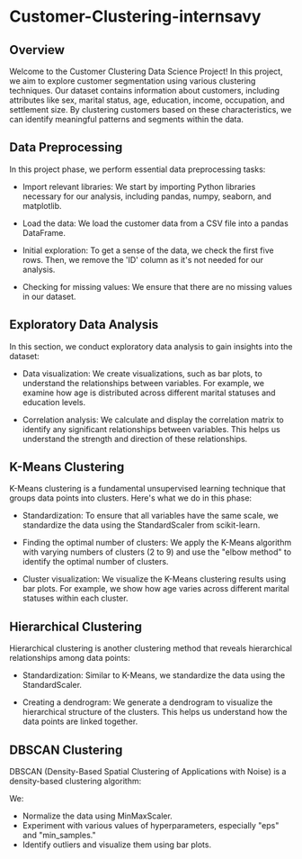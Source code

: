 # Customer-Clustering-internsavy

## Overview

Welcome to the Customer Clustering Data Science Project! In this project, we aim to explore customer segmentation using various clustering techniques. Our dataset contains information about customers, including attributes like sex, marital status, age, education, income, occupation, and settlement size. By clustering customers based on these characteristics, we can identify meaningful patterns and segments within the data.

## Data Preprocessing

In this project phase, we perform essential data preprocessing tasks:

- Import relevant libraries: We start by importing Python libraries necessary for our analysis, including pandas, numpy, seaborn, and matplotlib.

- Load the data: We load the customer data from a CSV file into a pandas DataFrame.

- Initial exploration: To get a sense of the data, we check the first five rows. Then, we remove the 'ID' column as it's not needed for our analysis.

- Checking for missing values: We ensure that there are no missing values in our dataset.

## Exploratory Data Analysis

In this section, we conduct exploratory data analysis to gain insights into the dataset:

- Data visualization: We create visualizations, such as bar plots, to understand the relationships between variables. For example, we examine how age is distributed across different marital statuses and education levels.

- Correlation analysis: We calculate and display the correlation matrix to identify any significant relationships between variables. This helps us understand the strength and direction of these relationships.

## K-Means Clustering

K-Means clustering is a fundamental unsupervised learning technique that groups data points into clusters. Here's what we do in this phase:

- Standardization: To ensure that all variables have the same scale, we standardize the data using the StandardScaler from scikit-learn.

- Finding the optimal number of clusters: We apply the K-Means algorithm with varying numbers of clusters (2 to 9) and use the "elbow method" to identify the optimal number of clusters.

- Cluster visualization: We visualize the K-Means clustering results using bar plots. For example, we show how age varies across different marital statuses within each cluster.

## Hierarchical Clustering

Hierarchical clustering is another clustering method that reveals hierarchical relationships among data points:

- Standardization: Similar to K-Means, we standardize the data using the StandardScaler.

- Creating a dendrogram: We generate a dendrogram to visualize the hierarchical structure of the clusters. This helps us understand how the data points are linked together.

## DBSCAN Clustering

DBSCAN (Density-Based Spatial Clustering of Applications with Noise) is a density-based clustering algorithm:

 We:
- Normalize the data using MinMaxScaler.
- Experiment with various values of hyperparameters, especially "eps" and "min_samples."
- Identify outliers and visualize them using bar plots.

